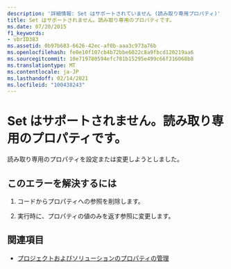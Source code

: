 ```yaml
---
description: '詳細情報: Set はサポートされていません (読み取り専用プロパティ)'
title: Set はサポートされません。読み取り専用のプロパティです。
ms.date: 07/20/2015
f1_keywords:
- vbrID383
ms.assetid: 0b97b683-6626-42ec-af0b-aaa3c973a76b
ms.openlocfilehash: fe0e10f107cb4b72bbe6022c8a9fbcd120219aa6
ms.sourcegitcommit: 10e719780594efc781b15295e499c66f316068b8
ms.translationtype: MT
ms.contentlocale: ja-JP
ms.lasthandoff: 02/14/2021
ms.locfileid: "100438243"
---
```

# <a name="set-not-supported-read-only-property"></a>Set はサポートされません。読み取り専用のプロパティです。

読み取り専用のプロパティを設定または変更しようとしました。  
  
## <a name="to-correct-this-error"></a>このエラーを解決するには  
  
1. コードからプロパティへの参照を削除します。  
  
2. 実行時に、プロパティの値のみを返す参照に変更します。  
  
## <a name="see-also"></a>関連項目

- [プロジェクトおよびソリューションのプロパティの管理](/visualstudio/ide/managing-project-and-solution-properties)
